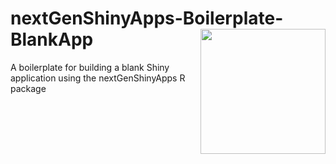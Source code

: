 # nextGenShinyApps-Boilerplate-BlankApp<img src="https://coursewhiz.org/shinyappsampleso/hex-nextGenShinyApps.png" width="200" align="right" >
A boilerplate for building a blank Shiny application using the nextGenShinyApps R package

